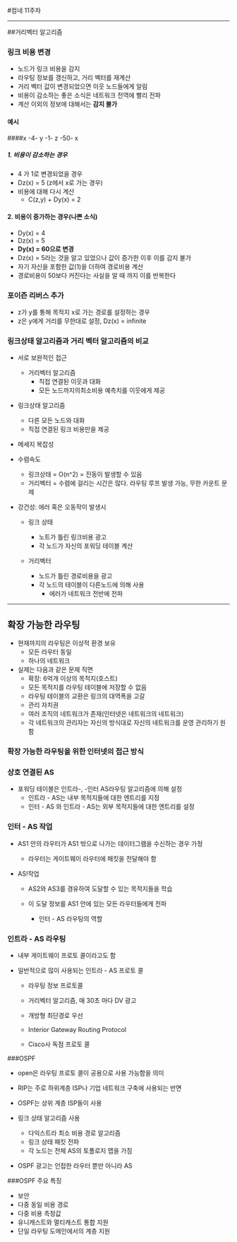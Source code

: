 #컴네 11주차

---

##거리벡터 알고리즘

### 링크 비용 변경

-	노드가 링크 비용을 감지
-	라우팅 정보를 갱신하고, 거리 벡터를 재계산
-	거리 벡터 값이 변경되었으면 이웃 노드들에게 알림
-	비용이 감소하는 좋은 소식은 네트워크 전역에 빨리 전파
-	계산 이외의 정보에 대해서는 **감지 불가**

#### 예시

####x -4- y -1- z -50- x

##### 1. 비용이 감소하는 경우

-	4 가 1로 변경되었을 경우
-	Dz(x) = 5 (z에서 x로 가는 경우)
-	비용에 대해 다시 계산
	-	C(z,y) + Dy(x) = 2

#### 2. 비용이 증가하는 경우(나쁜 소식)

-	Dy(x) = 4
-	Dz(x) = 5
-	**Dy(x) = 60으로 변경**
-	Dz(x) = 5라는 것을 알고 있었으나 값이 증가한 이후 이를 감지 불가
-	자기 자신을 포함한 값(1)을 더하여 경로비용 계산
-	경로비용이 50보다 커진다는 사실을 알 때 까지 이를 반복한다

### 포이즌 리버스 추가

-	z가 y를 통해 목적지 x로 가는 경로를 설정하는 경우
-	z은 y에게 거리를 무한대로 설정, Dz(x) = infinite

### 링크상태 알고리즘과 거리 벡터 알고리즘의 비교

-	서로 보완적인 접근
	-	거리벡터 알고리즘
		-	직접 연결된 이웃과 대화
		-	모든 노드까지의최소비용 예측치를 이웃에게 제공
-	링크상태 알고리즘

	-	다른 모든 노드와 대화
	-	직접 연결된 링크 비용만을 제공

-	메세지 복잡성

-	수렴속도

	-	링크상태 = O(n^2) = 진동이 발생할 수 있음
	-	거리벡터 = 수렴에 걸리는 시간은 많다. 라우팅 루프 발생 가능, 무한 카운트 문제

-	강건성: 에러 혹은 오동작이 발생시

	-	링크 상태

		-	노트가 틀린 링크비용 광고
		-	각 노드가 자신의 포워딩 테이블 계산

	-	거리벡터

		-	노드가 틀린 경로비용을 광고
		-	각 노드의 테이블이 다른노드에 의해 사용
			-	에러가 네트워크 전반에 전파

---

확장 가능한 라우팅
------------------

-	현재까지의 라우팅은 이상적 환경 보유
	-	모든 라우터 동일
	-	하나의 네트워크
-	실제는 다음과 같은 문제 직면
	-	확장: 6억개 이상의 목적지(호스트)
	-	모든 목적지를 라우팅 테이블에 저장할 수 없음
	-	라우팅 테이블의 교환은 링크의 대역폭을 고갈
	-	관리 자치권
	-	여러 조직의 네트워크가 존재(인터넷은 네트워크의 네트워크)
	-	각 네트워크의 관리자는 자신의 방식대로 자신의 네트워크를 운영 관리하기 원함

### 확장 가능한 라우팅을 위한 인터넷의 접근 방식

### 상호 연결된 AS

-	포워딩 테이블은 인트라-, -인터 AS라우팅 알고리즘에 의해 설정
	-	인트라 - AS는 내부 목적지들에 대한 엔트리를 지정
	-	인터 - AS 와 인트라 - AS는 외부 목적지들에 대한 엔트리를 설정

### 인터 - AS 작업

-	AS1 안의 라우터가 AS1 밖으로 나가는 데이터그램을 수신하는 경우 가정

	-	라우터는 게이트웨이 라우터에 패킷을 전달해야 함

-	AS!작업

	-	AS2와 AS3를 경유하여 도달할 수 있는 목적지들을 학습
	-	이 도달 정보를 AS1 안에 있는 모든 라우터들에게 전파

		-	인터 - AS 라우팅의 역할

### 인트라 - AS 라우팅

-	내부 게이트웨이 프로토 콜이라고도 함

-	일반적으로 많이 사용되는 인트라 - AS 프로토 콜

	-	라우팅 정보 프로토콜
	-	거리벡터 알고리즘, 매 30초 마다 DV 광고

	-	개방형 최단경로 우선

	-	Interior Gateway Routing Protocol

	-	Cisco사 독점 프로토 콜

###OSPF

-	open은 라우팅 프로토 콜이 공용으로 사용 가능함을 의미
-	RIP는 주로 하위계층 ISP나 기업 네트워크 구축에 사용되는 반면
-	OSPF는 상위 계층 ISP들이 사용

-	링크 상태 알고리즘 사용

	-	다익스트라 최소 비용 경로 알고리즘
	-	링크 상태 패킷 전파
	-	각 노드는 전체 AS의 토폴로지 맵을 가짐

-	OSPF 광고는 인접한 라우터 뿐만 아니라 AS

###OSPF 주요 특징

-	보안
-	다중 동일 비용 경로
-	다중 비용 측정값
-	유니캐스트와 멀티캐스트 통합 지원
-	단일 라우팅 도메인에서의 계층 지원
